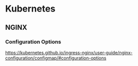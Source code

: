 # Kubernetes

## NGINX

### Configuration Options
https://kubernetes.github.io/ingress-nginx/user-guide/nginx-configuration/configmap/#configuration-options
